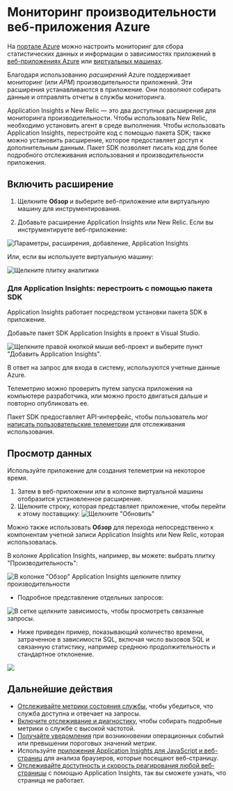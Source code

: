 <properties 
	pageTitle="Мониторинг производительности веб-приложения Azure" 
	description="Диаграммы времени загрузки и ответа, информация о зависимостях и настройка оповещений о производительности." 
	services="azure-portal"
    documentationCenter="na"
	authors="alancameronwills" 
	manager="douge"/>

<tags 
	ms.service="azure-portal" 
	ms.workload="na" 
	ms.tgt_pltfrm="na" 
	ms.devlang="na" 
	ms.topic="article" 
	ms.date="07/08/2015" 
	ms.author="awills"/>

# Мониторинг производительности веб-приложения Azure

На [портале Azure](http://portal.azure.com) можно настроить мониторинг для сбора статистических данных и информации о зависимостях приложений в [веб-приложениях Azure](../app-service-web/app-service-web-overview.md) или [виртуальных машинах](../virtual-machines/virtual-machines-about.md).

Благодаря использованию *расширений* Azure поддерживает мониторинг (или *APM*) производительности приложений. Эти расширения устанавливаются в приложение. Они позволяют собирать данные и отправлять отчеты в службы мониторинга.

Application Insights и New Relic — это два доступных расширения для мониторинга производительности. Чтобы использовать New Relic, необходимо установить агент в среде выполнения. Чтобы использовать Application Insights, перестройте код с помощью пакета SDK; также можно установить расширение, которое предоставляет доступ к дополнительным данным. Пакет SDK позволяет писать код для более подробного отслеживания использования и производительности приложения.

## Включить расширение

1. Щелкните **Обзор** и выберите веб-приложение или виртуальную машину для инструментирования.

2. Добавьте расширение Application Insights или New Relic. Если вы инструментируете веб-приложение:

![Параметры, расширения, добавление, Application Insights](./media/insights-perf-analytics/05-extend.png)

Или, если вы используете виртуальную машину:

![Щелкните плитку аналитики](./media/insights-perf-analytics/10-vm1.png)

### Для Application Insights: перестроить с помощью пакета SDK

Application Insights работает посредством установки пакета SDK в приложение.

Добавьте пакет SDK Application Insights в проект в Visual Studio.

![Щелкните правой кнопкой мыши веб-проект и выберите пункт "Добавить Application Insights".](./media/insights-perf-analytics/03-add.png)

В ответ на запрос для входа в систему, используются учетные данные Azure.

Телеметрию можно проверить путем запуска приложения на компьютере разработчика, или можно просто двигаться дальше и повторно опубликовать ее.

Пакет SDK предоставляет API-интерфейс, чтобы пользователь мог [написать пользовательские телеметрии](../app-insights-api-custom-events-metrics.md) для отслеживания использования.

## Просмотр данных

Используйте приложение для создания телеметрии на некоторое время.

1. Затем в веб-приложении или в колонке виртуальной машины отобразится установленное расширение.
2. Щелкните строку, которая представляет приложение, чтобы перейти к этому поставщику: ![Щелкните "Обновить"](./media/insights-perf-analytics/06-overview.png)

Можно также использовать **Обзор** для перехода непосредственно к компонентам учетной записи Application Insights или New Relic, которая использовалась.

В колонке Application Insights, например, вы можете: выбрать плитку "Производительность":

![В колонке "Обзор" Application Insights щелкните плитку производительности](./media/insights-perf-analytics/07-dependency.png)

- Подробное представление отдельных запросов:

![В сетке щелкните зависимость, чтобы просмотреть связанные запросы.](./media/insights-perf-analytics/08-requests.png)

- Ниже приведен пример, показывающий количество времени, затраченное в зависимости SQL, включая число вызовов SQL и связанную статистику, например среднюю продолжительность и стандартное отклонение. 

![](./media/insights-perf-analytics/01-example.png)



## Дальнейшие действия

* [Отслеживайте метрики состояния службы](insights-how-to-customize-monitoring.md), чтобы убедиться, что служба доступна и отвечает на запросы.
* [Включите отслеживание и диагностику](insights-how-to-use-diagnostics.md), чтобы собирать подробные метрики о службе с высокой частотой.
* [Получайте уведомления](insights-receive-alert-notifications.md) при возникновении операционных событий или превышении пороговых значений метрик.
* Используйте [приложения Application Insights для JavaScript и веб-страниц](../app-insights-web-track-usage.md) для анализа браузеров, которые посещают веб-страницу.
* [Отслеживайте доступность и скорость реагирования любой веб-страницы](../app-insights-monitor-web-app-availability.md) с помощью Application Insights, так вы сможете узнать, что страница не работает.
 

<!---HONumber=July15_HO3-->